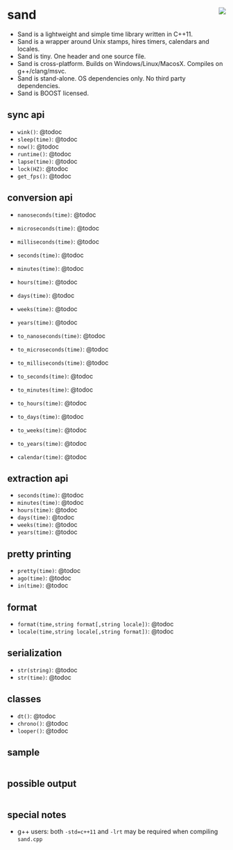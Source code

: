 sand <a href="https://travis-ci.org/r-lyeh/sand"><img src="https://api.travis-ci.org/r-lyeh/sand.svg?branch=master" align="right" /></a>
====

- Sand is a lightweight and simple time library written in C++11.
- Sand is a wrapper around Unix stamps, hires timers, calendars and locales.
- Sand is tiny. One header and one source file.
- Sand is cross-platform. Builds on Windows/Linux/MacosX. Compiles on g++/clang/msvc.
- Sand is stand-alone. OS dependencies only. No third party dependencies.
- Sand is BOOST licensed.

sync api
--------
- `wink()`: @todoc
- `sleep(time)`: @todoc
- `now()`: @todoc
- `runtime()`: @todoc
- `lapse(time)`: @todoc
- `lock(HZ)`: @todoc
- `get_fps()`: @todoc

conversion api
--------------
- `nanoseconds(time)`: @todoc
- `microseconds(time)`: @todoc
- `milliseconds(time)`: @todoc
- `seconds(time)`: @todoc
- `minutes(time)`: @todoc
- `hours(time)`: @todoc
- `days(time)`: @todoc
- `weeks(time)`: @todoc
- `years(time)`: @todoc

- `to_nanoseconds(time)`: @todoc
- `to_microseconds(time)`: @todoc
- `to_milliseconds(time)`: @todoc
- `to_seconds(time)`: @todoc
- `to_minutes(time)`: @todoc
- `to_hours(time)`: @todoc
- `to_days(time)`: @todoc
- `to_weeks(time)`: @todoc
- `to_years(time)`: @todoc

- `calendar(time)`: @todoc

extraction api
--------------
- `seconds(time)`: @todoc
- `minutes(time)`: @todoc
- `hours(time)`: @todoc
- `days(time)`: @todoc
- `weeks(time)`: @todoc
- `years(time)`: @todoc

pretty printing
---------------
- `pretty(time)`: @todoc
- `ago(time)`: @todoc
- `in(time)`: @todoc

format
------
- `format(time,string format[,string locale])`: @todoc
- `locale(time,string locale[,string format])`: @todoc

serialization
-------------
- `str(string)`: @todoc
- `str(time)`: @todoc

classes
-------
- `dt()`: @todoc
- `chrono()`: @todoc
- `looper()`: @todoc

sample
------
```c++
```

possible output
---------------
```
```

special notes
-------------
- g++ users: both `-std=c++11` and `-lrt` may be required when compiling `sand.cpp`
